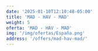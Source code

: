 ```yaml
---
date: '2025-01-10T12:10:48-05:00'
title: 'MAD - HAV - MAD'
weight: 5
oferta: 'MAD - HAV - MAD'
img: '/img/ofertas/España.png'
address: '/offers/mad-hav-mad/' 
---
```

